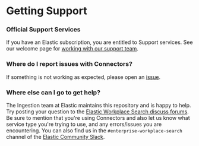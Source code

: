 # Getting Support

### Official Support Services
If you have an Elastic subscription, you are entitled to Support services. See our welcome page for [working with our support team](https://www.elastic.co/support/welcome).

### Where do I report issues with Connectors?
If something is not working as expected, please open an [issue](https://github.com/elastic/connectors/issues/new).

### Where else can I go to get help?
The Ingestion team at Elastic maintains this repository and is happy to help. Try posting your question to the
[Elastic Workplace Search discuss forums](https://discuss.elastic.co/c/workplace-search). Be sure to mention that you're
using Connectors and also let us know what service type you're trying to use, and any errors/issues you are
encountering. You can also find us in the `#enterprise-workplace-search` channel of the
[Elastic Community Slack](http://elasticstack.slack.com).
